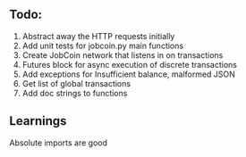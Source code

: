 ## Todo: 
1. Abstract away the HTTP requests initially
2. Add unit tests for jobcoin.py main functions
3. Create JobCoin network that listens in on transactions
4. Futures block for async execution of discrete transactions
5. Add exceptions for Insufficient balance, malformed JSON
6. Get list of global transactions
7. Add doc strings to functions


## Learnings
Absolute imports are good
